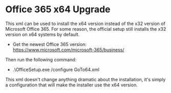 # Office 365 x64 Upgrade

This xml can be used to install the x64 version instead of the x32 version of Microsoft Office 365. For some reason, the official setup still installs the x32 version on x64 systems by default.

- Get the newest Office 365 version: https://www.microsoft.com/microsoft-365/business/

Then run the following command:

- .\OfficeSetup.exe /configure GoTo64.xml

This xml doesn't change anything dramatic about the installation, it's simply a configuration that will make the installer use the x64 version.
